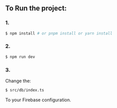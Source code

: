 ## To Run the project:

### 1.

```bash
$ npm install # or pnpm install or yarn install
```

### 2.

```bash
$ npm run dev
```

### 3.

Change the:

```bash
$ src/db/index.ts
```

To your Firebase configuration. 
